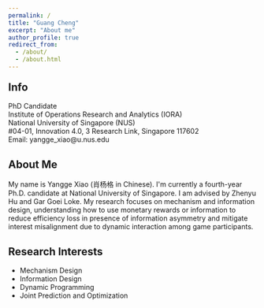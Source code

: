 ```yaml
---
permalink: /
title: "Guang Cheng"
excerpt: "About me"
author_profile: true
redirect_from: 
  - /about/
  - /about.html
---  
```


<body>

<h2 style="margin-top: 1em;">Info</h2> 
<p>
  PhD Candidate  <br>
  Institute of Operations Research and Analytics (IORA)  <br>
  National University of Singapore (NUS)   <br>
  #04-01, Innovation 4.0, 3 Research Link, Singapore 117602   <br>
  Email: yangge_xiao@u.nus.edu  <br>
</p>
</body>

## About Me  

My name is Yangge Xiao (肖杨格 in Chinese). I'm currently a fourth-year Ph.D. candidate at National University of Singapore. I am advised by Zhenyu Hu and Gar Goei Loke. My research focuses on mechanism and information design, understanding how to use monetary rewards or information to reduce efficiency loss in presence of information asymmetry and mitigate interest misalignment due to dynamic interaction among game participants.


## Research Interests
- Mechanism Design
- Information Design
- Dynamic Programming
- Joint Prediction and Optimization

